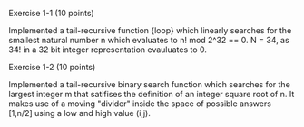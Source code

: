 Exercise 1-1 (10 points) 

Implemented a tail-recursive function {loop} which linearly searches for the smallest natural number n which evaluates to n! mod 2^32 == 0. N = 34, as 34! in a 32 bit integer representation evauluates to 0.

Exercise 1-2 (10 points) 

Implemented a tail-recursive binary search function which searches for the largest integer m that satifises the definition of an integer square root of n. It makes use of a moving "divider" inside the space of possible answers [1,n/2] using a low and high value (i,j). 